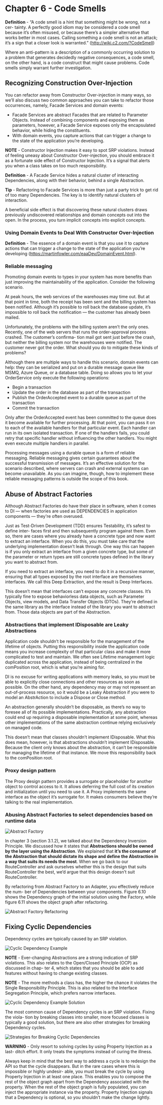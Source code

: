 # Chapter 6 - Code Smells

**Definition** - “A code smell is a hint that something might be wrong, not a cer- tainty. A perfectly good idiom may be considered a code smell because it’s often misused, or because there’s a simpler alternative that works better in most cases. Calling something a code smell is not an attack; it’s a sign that a closer look is warranted.” (http://wiki.c2.com/?CodeSmell)

Where an anti-pattern is a description of a commonly occurring solution to a problem that generates decidedly negative consequences, a code smell, on the other hand, is a code construct that might cause problems. Code smells simply warrant further investigation.

## Recognizing Construction Over-Injection

 You can refactor away from Constructor Over-injection in many ways, so we’ll also discuss two common approaches you can take to refactor those occurrences, namely, Facade Services and domain events:

- Facade Services are abstract Facades that are related to Parameter Objects. Instead of combining components and exposing them as parameters, however, a Facade Service exposes only the encapsulated behavior, while hiding the constituents.
- With domain events, you capture actions that can trigger a change to the state of the application you’re developing.

**NOTE** - Constructor Injection makes it easy to spot SRP violations. Instead of feeling uneasy about Constructor Over-injection, you should embrace it as a fortunate side effect of Constructor Injection. It’s a signal that alerts you when a class takes on too much responsibility.

**Definition** - A Facade Service hides a natural cluster of interacting Dependencies, along with their behavior, behind a single Abstraction.

**Tip** - Refactoring to Facade Services is more than just a party trick to get rid of
too many Dependencies. The key is to identify natural clusters of interaction.

A beneficial side effect is that discovering these natural clusters draws previously undiscovered relationships and domain concepts out into the open. In the process, you turn implicit concepts into explicit concepts.

### Using Domain Events to Deal With Constructor Over-Injection

**Definition** - The essence of a domain event is that you use it to capture actions that can trigger a change to the state of the application you’re developing (https://martinfowler.com/eaaDev/DomainEvent.html).

### Reliable messaging

Promoting domain events to types in your system has more benefits than just improving the maintainability of the application. Consider the following scenario.

At peak hours, the web services of the warehouses may time out. But at that point in time, both the receipt has been sent and the billing system has been notified. Although it’s possible to roll back the database update, it’s impossible to roll back the notification — the customer has already been mailed.

Unfortunately, the problems with the billing system aren’t the only ones. Recently, one of the web servers that runs the order-approval process crashed. The customer’s confirma- tion mail got sent just before the crash, but neither the billing system nor the warehouses were notified. The customer never got the order. What should you do to mitigate these kinds of problems?

Although there are multiple ways to handle this scenario, domain events can help: they can be serialized and put on a durable message queue like MSMQ, Azure Queue, or a database table. Doing so allows you to let your OrderService only execute the following operations:
- Begin a transaction
- Update the order in the database as part of the transaction
- Publish the OrderAccepted event to a durable queue as part of the transaction
- Commit the transaction

Only after the OrderAccepted event has been committed to the queue does it become available for further processing. At that point, you can pass it on to each of the available handlers for that particular event. Each handler can run in its own isolated transaction. If one of the handlers fails, you could retry that specific handler without influencing the other handlers. You might even execute multiple handlers in parallel.

Processing messages using a durable queue is a form of reliable messaging. Reliable messaging gives certain guarantees about the successful transmission of messages. It’s an effective solution for the scenario described, where servers can crash and external systems can become unavailable. As you can imagine, though, how to implement these reliable messaging patterns is outside the scope of this book.

## Abuse of Abstract Factories

Although Abstract Factories do have their place in software, when it comes to DI — when factories are used as DEPENDENCIES in application components — they're often overused. 

Just as Test-Driven Development (TDD) ensures Testability, it’s safest to define inter- faces first and then subsequently program against them. Even so, there are cases where you already have a concrete type and now want to extract an interface. When you do this, you must take care that the underlying implementation doesn’t leak through. One way this can happen is if you only extract an interface from a given concrete type, but some of the parameter or return types are still concrete types defined in the library you want to abstract from. 

If you need to extract an interface, you need to do it in a recursive manner, ensuring that all types exposed by the root interface are themselves interfaces. We call this Deep Extraction, and the result is Deep Interfaces.

This doesn’t mean that interfaces can’t expose any concrete classes. It’s typically fine to expose behaviorless data objects, such as Parameter Objects, view models, and Data Transfer Objects (DTOs). They’re defined in the same library as the interface instead of the library you want to abstract from. Those data objects are part of the Abstraction.

### Abstractions that implement IDisposable are Leaky Abstractions

Application code shouldn’t be responsible for the management of the lifetime of objects. Putting this responsibility inside the application code means you increase complexity of that particular class and make it more complicated to test and maintain. We often see Lifetime management logic duplicated across the application, instead of being centralized in the comPosition root, which is what you’re aiming for.

DI is no excuse for writing applications with memory leaks, so you must be able to explicitly close connections and other resources as soon as possible. On the other hand, any dependency may or may not represent an out-of-process resource, so it would be a Leaky Abstraction if you were to model an AbstrAction to include a Dispose or Close method.

An abstraction generally shouldn’t be disposable, as there’s no way to foresee all of its possible implementations. Practically, any abstraction could end up requiring a disposable implementation at some point, whereas other implementations of the same abstraction continue relying exclusively on managed code.

This doesn’t mean that classes shouldn’t implement IDisposable. What this does mean, however, is that abstractions shouldn’t implement IDisposable. Because the client only knows about the abstraction, it can’t be responsible for managing the lifetime of that instance. We move this responsibility back to the comPosition root.

### Proxy design pattern

The Proxy design pattern provides a surrogate or placeholder for another object to control access to it. It allows deferring the full cost of its creation and initialization until you need to use it. A Proxy implements the same interface as the object it’s surrogate for. It makes consumers believe they’re talking to the real implementation.

### Abusing Abstract Factories to select dependencies based on runtime data

![Abstract Factory](ch6_1.png "Abstract Factory")

In chapter 3 (section 3.1.2), we talked about the Dependency Inversion Principle. We discussed how it states that **Abstractions should be owned by the layer using the Abstraction**. We explained that **it’s the consumer of the Abstraction that should dictate its shape and define the Abstraction in a way that suits its needs the most**. When we go back to our RouteController and ask ourselves whether this is the design that suits RouteController the best, we’d argue that this design doesn’t suit RouteController.

By refactoring from Abstract Factory to an Adapter, you effectively reduce the num- ber of Dependencies between your components. Figure 6.10 shows the Dependency graph of the initial solution using the Factory, while figure 6.11 shows the object graph after refactoring.


![Abstract Factory Refactoring](ch6_2.png "Abstract Factory Refactoring")

## Fixing Cyclic Dependencies

Dependency cycles are typically caused by an SRP violation.

![Cyclic Dependency Example](ch6_3.png "Cyclic Dependency Example")

**NOTE** - Ever-changing Abstractions are a strong indication of SRP violations. This also relates to the Open/Closed Principle (OCP) as discussed in chap- ter 4, which states that you should be able to add features without having to change existing classes.

**NOTE** - The more methods a class has, the higher the chance it violates the Single Responsibility Principle. This is also related to the Interface Segregation Principle, which prefers narrow interfaces.

![Cyclic Dependency Example Solution](ch6_4.png "Cyclic Dependency Example Solution")

The most common cause of Dependency cycles is an SRP violation. Fixing the viola- tion by breaking classes into smaller, more focused classes is typically a good solution, but there are also other strategies for breaking Dependency cycles.

![Strategies for Breaking Cyclic Dependencies](ch6_5.png "Strategies for Breaking Cyclic Dependencies")

**WARNING** - Only resort to solving cycles by using Property Injection as a last- ditch effort. It only treats the symptoms instead of curing the illness.

Always keep in mind that the best way to address a cycle is to redesign the API so that the cycle disappears. But in the rare cases where this is impossible or highly undesir- able, you must break the cycle by using Property Injection in at least one place. This enables you to compose the rest of the object graph apart from the Dependency associated with the property. When the rest of the object graph is fully populated, you can inject the appropriate instance via the property. Property Injection signals that a Dependency is optional, so you shouldn’t make the change lightly.